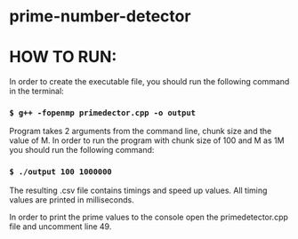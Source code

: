 # prime-number-detector


# HOW TO RUN:

In order to create the executable file, you should run the following command in the terminal: 

### `$ g++ -fopenmp primedector.cpp -o output` 

Program takes 2 arguments from the command line, chunk size and the value of M. In order to run the program with chunk size of 100 and M as 1M you should run the following command:

### `$ ./output 100 1000000` 

The resulting .csv file contains timings and speed up values. All timing values are printed in milliseconds.

In order to print the prime values to the console open the primedetector.cpp file and uncomment line 49. 

